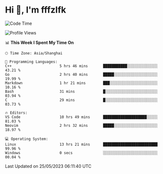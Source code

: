# Hi 👋, I'm fffzlfk

<!--START_SECTION:waka-->
![Code Time](http://img.shields.io/badge/Code%20Time-223%20hrs%2033%20mins-blue)

![Profile Views](http://img.shields.io/badge/Profile%20Views-1-blue)

📊 **This Week I Spent My Time On** 

```text
🕑︎ Time Zone: Asia/Shanghai

💬 Programming Languages: 
C++                      5 hrs 46 mins       ███████████░░░░░░░░░░░░░░   43.21 % 
Go                       2 hrs 40 mins       █████░░░░░░░░░░░░░░░░░░░░   19.99 % 
Markdown                 1 hr 21 mins        ███░░░░░░░░░░░░░░░░░░░░░░   10.16 % 
Bash                     31 mins             █░░░░░░░░░░░░░░░░░░░░░░░░   03.94 % 
C                        29 mins             █░░░░░░░░░░░░░░░░░░░░░░░░   03.73 % 

🔥 Editors: 
VS Code                  10 hrs 49 mins      ████████████████████░░░░░   81.03 % 
Neovim                   2 hrs 32 mins       █████░░░░░░░░░░░░░░░░░░░░   18.97 % 

💻 Operating System: 
Linux                    13 hrs 21 mins      █████████████████████████   99.96 % 
Windows                  0 secs              ░░░░░░░░░░░░░░░░░░░░░░░░░   00.04 % 
```


 Last Updated on 25/05/2023 06:11:40 UTC
<!--END_SECTION:waka-->
